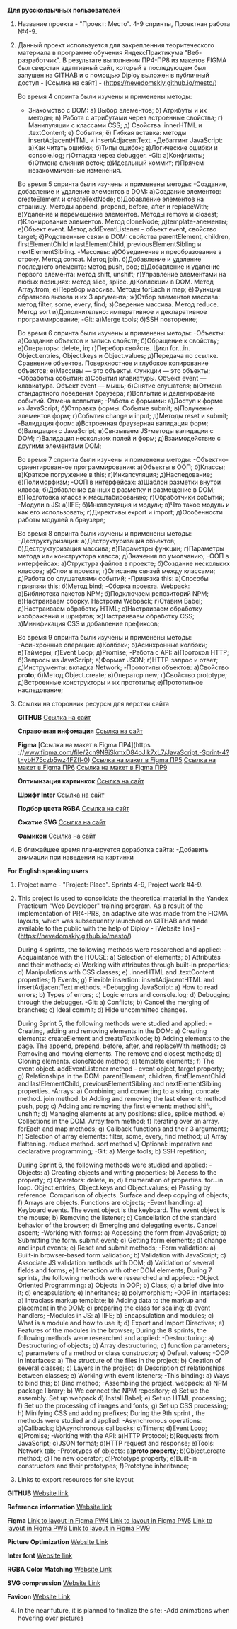 **Для русскоязычных пользователей**

1. Название проекта - "Проект: Место". 4-9 спринты, Проектная работа №4-9.

2. Данный проект используется для закрепленния теоритеческого материала в программе обучения ЯндексПрактикума "Веб-разработчик". В результате выполнения ПР4-ПР8 из макетов FIGMA был сверстан адаптивный сайт, который в последующем был запушен на GITHAB и с помощью Diploy выложен в публичный доступ - [Ссылка на сайт] - (https://nevedomskiy.github.io/mesto/)

   Во время 4 спринта были изучены и применены методы:
   - Знакомство с DOM:
      а) Выбор элементов;
      б) Атрибуты и их методы;
      в) Работа с атрибутами через встроенные свойства;
      г) Манипуляции с классами CSS;
      д) Свойства .innerHTML и .textContent;
      е) События;
      ё) Гибкая вставка: методы insertAdjacentHTML и insertAdjacentText.
   -Дебаггинг JavaScript:
      а)Как читать ошибки;
      б)Типы ошибок;
      в)Логические ошибки и console.log;
      г)Отладка через debugger.
   -Git:
      а)Конфликты;
      б)Отмена слияния веток;
      в)Идеальный коммит;
      г)Прячем незакоммиченные изменения.

   Во время 5 спринта были изучены и применены методы:
   -Создание, добавление и удаление элементов в DOM:
      а)Создание элементов: createElement и createTextNode;
      б)Добавление элементов на страницу. Методы append, prepend, before, after и replaceWith;
      в)Удаление и перемещение элементов. Методы remove и closest;
      г)Клонирование элементов. Метод cloneNode;
      д)template-элементы;
      е)Объект event. Метод addEventListener - объект event, свойство target;
      ё)Родственные связи в DOM: свойства parentElement, children, firstElementChild и lastElementChild, previousElementSibling и nextElementSibling.
   -Массивы:
      а)Объединение и преобразование в строку. Метод concat. Метод join.
      б)Добавление и удаление последнего элемента: метод push, pop;
      в)Добавление и удаление первого элемента: метод shift, unshift;
      г)Управление элементами на любых позициях: метод slice, splice.
      д)Коллекции в DOM. Метод Array.from;
      е)Перебор массива. Методы forEach и map;
      ё)Функции обратного вызова и их 3 аргумента;
      ж)Отбор элементов массива: метод filter, some, every, find;
      з)Сведение массива. Метод reduce. Метод sort
      и)Дополнительно: императивное и декларативное программирование;
   -Git:
      а)Merge tools;
      б)SSH повторение;

   Во время 6 спринта были изучены и применены методы:
   -Объекты:
      а)Создание объектов и запись свойств;
      б)Обращение к свойству;
      в)Операторы: delete, in;
      г)Перебор свойств. Цикл for...in. Object.entries, Object.keys и Object.values;
      д)Передача по ссылке. Сравнение объектов. Поверхностное и глубокое копирование объектов;
      е)Массивы — это объекты. Функции — это объекты;
   -Обработка событий:
      а)События клавиатуры. Объект event — клавиатура. Объект event — мышь;
      б)Снятие слушателя;
      в)Отмена стандартного поведения браузера;
      г)Всплытие и делегирование событий. Отмена всплытия;
   -Работа с формами:
      а)Доступ к форме из JavaScript;
      б)Отправка формы. Событие submit;
      в)Получение элементов форм;
      г)События change и input;
      д)Методы reset и submit;
   -Валидация форм:
      а)Встроенная браузерная валидация форм;
      б)Валидация с JavaScript;
      в)Связываем JS-методы валидации с DOM;
      г)Валидация нескольких полей и форм;
      д)Взаимодействие с другими элементами DOM;

   Во время 7 спринта были изучены и применены методы:
   -Объектно-ориентированное программирование:
      а)Объекты в ООП;
      б)Классы;
      в)Краткое погружение в this;
      г)Инкапсуляция;
      д)Наследование;
      е)Полиморфизм;
   -ООП в интерфейсах:
      а)Шаблон разметки внутри класса;
      б)Добавление данных в разметку и размещение в DOM;
      в)Подготовка класса к масштабированию;
      г)Обработчики событий;
   -Модули в JS:
      а)IIFE;
      б)Инкапсуляция и модули;
      в)Что такое модуль и как его использовать;
      г)Директивы export и import;
      д)Особенности работы модулей в браузере;

      Во время 8 спринта были изучены и применены методы:
   -Деструктуризация:
      а)Деструктуризация объектов;
      б)Деструктуризация массива;
      в)Параметры функции;
      г)Параметры метода или конструктора класса;
      д)Значения по умолчанию;
   -ООП в интерфейсах:
      а)Структура файлов в проекте;
      б)Создание нескольких классов;
      в)Слои в проекте;
      г)Описание связей между классами;
      д)Работа со слушателями событий;
   -Привязка this:
      а)Способы привязки this;
      б)Метод bind;
   -Сборка проекта. Webpack:
      а)Библиотека пакетов NPM;
      б)Подключаем репозиторий NPM;
      в)Настраиваем сборку. Настроим Webpack;
      г)Cтавим Babel;
      д)Настраиваем обработку HTML;
      е)Настраиваем обработку изображений и шрифтов;
      ж)Настраиваем обработку CSS;
      з)Минификация CSS и добавление префиксов;

      Во время 9 спринта были изучены и применены методы:
   -Асинхронные операции:
      а)Колбэки;
      б)Асинхронные колбэки;
      в)Таймеры;
      г)Event Loop;
      д)Promise;
   -Работа с API:
      а)Протокол HTTP;
      б)Запросы из JavaScript;
      в)Формат JSON;
      г)HTTP-запрос и ответ;
      д)Инструменты: вкладка Network;
   -Прототипы объектов:
      а)Свойство __proto__;
      б)Метод Object.create;
      в)Оператор new;
      г)Свойство prototype;
      д)Встроенные конструкторы и их прототипы;
      е)Прототипное наследование;

3. Ссылки на сторонник ресурсы для верстки сайта

   **GITHUB**
   [Ссылка на сайт](https://github.com/Nevedomskiy)

   **Справочная инфомация**
   [Ссылка на сайт](https://developer.mozilla.org/ru/docs/Web/CSS)

   **Figma**
   [Ссылка на макет в Figma ПР4](https ://www.figma.com/file/2cn9N9jSkmxD84oJik7xL7/JavaScript.-Sprint-4?t=ybH75czb5wz4FZfl-0)
   [Ссылка на макет в Figma ПР5](https://www.figma.com/file/bjyvbKKJN2naO0ucURl2Z0/JavaScript.-Sprint-5?node-id=50160%3A347&t=TaShR0ur8yKeeiY8-0)
   [Ссылка на макет в Figma ПР6](https://www.figma.com/file/kRVLKwYG3d1HGLvh7JFWRT/JavaScript.-Sprint-6?node-id=1124%3A73&t=VhJyIu7o9N4NzeNw-0)
    [Ссылка на макет в Figma ПР9](https://www.figma.com/file/PSdQFRHoxXJFs2FH8IXViF/JavaScript.-Sprint-9?node-id=109-315&t=31I8asnDbe8w3Sv0-0)

   **Оптимизация картинкок**
   [Ссылка на сайт](https://tinypng.com/)

   **Шрифт Inter**
   [Ссылка на сайт](https://rsms.me/inter/)

   **Подбор цвета RGBA**
   [Ссылка на сайт](http://hex2rgba.devoth.com/)

   **Сжатие SVG**
   [Ссылка на сайт](https://jakearchibald.github.io/svgomg/)

   **Фамикон**
   [Ссылка на сайт](https://favicon.io/favicon-generator/)

4. В ближайшее время планируется доработка сайта:
   -Добавить анимации при наведении на картинки


**For English speaking users**

1. Project name - "Project: Place". Sprints 4-9, Project work #4-9.

2. This project is used to consolidate the theoretical material in the Yandex Practicum "Web Developer" training program. As a result of the implementation of PR4-PR8, an adaptive site was made from the FIGMA layouts, which was subsequently launched on GITHAB and made available to the public with the help of Diploy - [Website link] - (https://nevedomskiy.github.io/mesto/)

   During 4 sprints, the following methods were researched and applied:
   -Acquaintance with the HOUSE:
      a) Selection of elements;
      b) Attributes and their methods;
      c) Working with attributes through built-in properties;
      d) Manipulations with CSS classes;
      e) .innerHTML and .textContent properties;
      f) Events;
      g) Flexible insertion: insertAdjacentHTML and insertAdjacentText methods.
   -Debugging JavaScript:
      a) How to read errors;
      b) Types of errors;
      c) Logic errors and console.log;
      d) Debugging through the debugger.
   -Git:
      a) Conflicts;
      b) Cancel the merging of branches;
      c) Ideal commit;
      d) Hide uncommitted changes.

   During Sprint 5, the following methods were studied and applied:
   -Creating, adding and removing elements in the DOM:
      a) Creating elements: createElement and createTextNode;
      b) Adding elements to the page. The append, prepend, before, after, and replaceWith methods;
      c) Removing and moving elements. The remove and closest methods;
      d) Cloning elements. cloneNode method;
      e) template elements;
      f) The event object. addEventListener method - event object, target property;
      g) Relationships in the DOM: parentElement, children, firstElementChild and lastElementChild, previousElementSibling and nextElementSibling properties.
   -Arrays:
      a) Combining and converting to a string. concate method. join method.
      b) Adding and removing the last element: method push, pop;
      c) Adding and removing the first element: method shift, unshift;
      d) Managing elements at any positions: slice, splice method.
      e) Collections in the DOM. Array.from method;
      f) Iterating over an array. forEach and map methods;
      g) Callback functions and their 3 arguments;
      h) Selection of array elements: filter, some, every, find method;
      u) Array flattening. reduce method. sort method
      v) Optional: imperative and declarative programming;
   -Git:
      a) Merge tools;
      b) SSH repetition;

   During Sprint 6, the following methods were studied and applied:
   -Objects:
      a) Creating objects and writing properties;
      b) Access to the property;
      c) Operators: delete, in;
      d) Enumeration of properties. for...in loop. Object.entries, Object.keys and Object.values;
      e) Passing by reference. Comparison of objects. Surface and deep copying of objects;
      f) Arrays are objects. Functions are objects;
   -Event handling:
      a) Keyboard events. The event object is the keyboard. The event object is the mouse;
      b) Removing the listener;
      c) Cancellation of the standard behavior of the browser;
      d) Emerging and delegating events. Cancel ascent;
   -Working with forms:
      a) Accessing the form from JavaScript;
      b) Submitting the form. submit event;
      c) Getting form elements;
      d) change and input events;
      e) Reset and submit methods;
   -Form validation:
      a) Built-in browser-based form validation;
      b) Validation with JavaScript;
      c) Associate JS validation methods with DOM;
      d) Validation of several fields and forms;
      e) Interaction with other DOM elements;
   During 7 sprints, the following methods were researched and applied:
   -Object Oriented Programming:
      a) Objects in OOP;
      b) Class;
      c) a brief dive into it;
      d) encapsulation;
      e) Inheritance;
      e) polymorphism;
   -OOP in interfaces:
      a) Intraclass markup template;
      b) Adding data to the markup and placement in the DOM;
      c) preparing the class for scaling;
      d) event handlers;
   -Modules in JS:
      a) IIFE;
      b) Encapsulation and modules;
      c) What is a module and how to use it;
      d) Export and Import Directives;
      e) Features of the modules in the browser;
   During the 8 sprints, the following methods were researched and applied:
   -Destructuring:
      a) Destructuring of objects;
      b) Array destructuring;
      c) function parameters;
      d) parameters of a method or class constructor;
      e) Default values;
   -OOP in interfaces:
      a) The structure of the files in the project;
      b) Creation of several classes;
      c) Layers in the project;
      d) Description of relationships between classes;
      e) Working with event listeners;
   -This binding:
      a) Ways to bind this;
      b) Bind method;
   -Assembling the project. webpack:
      a) NPM package library;
      b) We connect the NPM repository;
      c) Set up the assembly. Set up webpack
      d) Install Babel;
      e) Set up HTML processing;
      f) Set up the processing of images and fonts;
      g) Set up CSS processing;
      h) Minifying CSS and adding prefixes;
     During the 9th sprint , the methods were studied and applied:
   -Asynchronous operations:
      a)Callbacks;
      b)Asynchronous callbacks;
      c)Timers;
      d)Event Loop;
      e)Promise;
   -Working with the API:
      a)HTTP Protocol;
      b)Requests from JavaScript;
      c)JSON format;
      d)HTTP request and response;
      e)Tools: Network tab;
   -Prototypes of objects:
      a)__proto property__;
      b)Object.create method;
      c)The new operator;
      d)Prototype property;
      e)Built-in constructors and their prototypes;
      f)Prototype inheritance;

3. Links to export resources for site layout

**GITHUB**
[Website link](https://github.com/Nevedomskiy)

**Reference information**
[Website link](https://developer.mozilla.org/ru/docs/Web/CSS)

**Figma**
[Link to layout in Figma PW4](https://www.figma.com/file/2cn9N9jSkmxD84oJik7xL7/JavaScript.-Sprint-4?t=ybH75czb5wz4FZfl-0)
[Link to layout in Figma PW5](https://www.figma.com/file/bjyvbKKJN2naO0ucURl2Z0/JavaScript.-Sprint-5?node-id=50160%3A347&t=TaShR0ur8yKeeiY8-0)
[Link to layout in Figma PW6](https://www.figma.com/file/kRVLKwYG3d1HGLvh7JFWRT/JavaScript.-Sprint-6?node-id=1124%3A73&t=VhJyIu7o9N4NzeNw-0)
[Link to layout in Figma PW9](https://www.figma.com/file/PSdQFRHoxXJFs2FH8IXViF/JavaScript.-Sprint-9?node-id=109-315&t=31I8asnDbe8w3Sv0-0)

**Picture Optimization**
[Website Link](https://tinypng.com/)

**Inter font**
[Website link](https://rsms.me/inter/)

**RGBA Color Matching**
[Website Link](http://hex2rgba.devoth.com/)

**SVG compression**
[Website Link](https://jakearchibald.github.io/svgomg/)

**Favicon**
[Website Link](https://favicon.io/favicon-generator/)

4. In the near future, it is planned to finalize the site:
   -Add animations when hovering over pictures
